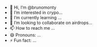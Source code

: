 - 👋 Hi, I’m @brunomonty
- 👀 I’m interested in crypo...
- 🌱 I’m currently learning ...
- 💞️ I’m looking to collaborate on airdrops...
- 📫 How to reach me ...
- 😄 Pronouns: ...
- ⚡ Fun fact: ...

<!---
brunomonty/brunomonty is a ✨ special ✨ repository because its `README.md` (this file) appears on your GitHub profile.
You can click the Preview link to take a look at your changes.
--->
